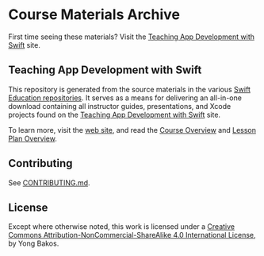 # Course Materials Archive

First time seeing these materials? Visit the [Teaching App Development with Swift](http://swifteducation.github.io/teaching_app_development_with_swift/) site.

## Teaching App Development with Swift

This repository is generated from the source materials in the various [Swift Education repositories](http://github.com/swifteducation). It serves as a means for delivering an all-in-one download containing all instructor guides, presentations, and Xcode projects found on the [Teaching App Development with Swift](http://swifteducation.github.io/teaching_app_development_with_swift/) site.

To learn more, visit the [web site](http://swifteducation.github.io/teaching_app_development_with_swift/), and read the [Course Overview](http://swifteducation.github.io/assets/pdfs/CourseOverview.pdf) and [Lesson Plan Overview](http://swifteducation.github.io/assets/pdfs/LessonPlanOverview.pdf).

## Contributing

See [CONTRIBUTING.md](CONTRIBUTING.md).

## License

Except where otherwise noted, this work is licensed under a [Creative Commons Attribution-NonCommercial-ShareAlike 4.0 International License](https://creativecommons.org/licenses/by-nc-sa/4.0/), by Yong Bakos.
